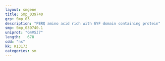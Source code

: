 ```yaml
---
layout: smgene
title: Smp_039740
grp: Smp_03
description: "PERQ amino acid rich with GYF domain containing protein"
smp: Smp_039740.1
uniprot: "G4VSJ7"
length:   678
cdd: "ns"
kk: K13173
categories: sm
---
```

